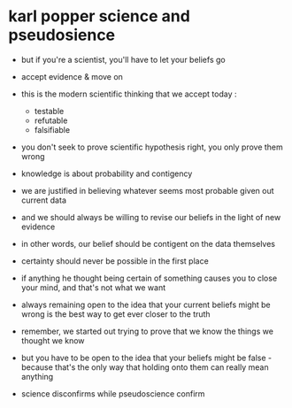 # karl popper science and pseudosience 
- but if you're a scientist, you'll have to let your beliefs go
- accept evidence & move on

- this is the modern scientific thinking that we accept today :
    - testable
    - refutable
    - falsifiable
- you don't seek to prove scientific hypothesis right, you only prove them wrong
- knowledge is about probability and contigency
- we are justified in believing whatever seems most probable given out current data
- and we should always be willing to revise our beliefs in the light of new evidence
- in other words, our belief should be contigent on the data themselves
- certainty should never be possible in the first place
- if anything he thought being certain of something causes you to close your mind, and that's not what we want
- always remaining open to the idea that your current beliefs might be wrong is the best way to get ever closer to the truth
- remember, we started out trying to prove that we know the things we thought we know
- but you have to be open to the idea that your beliefs might be false - because that's the only way that holding onto them can really mean anything
- science disconfirms while pseudoscience confirm
